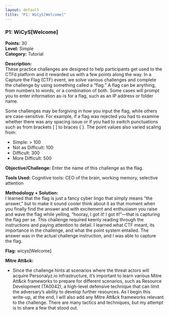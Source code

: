 ```yaml
---
layout: default
title: "P1: WiCyS[Welcome]"
---
```


<div class="challenge-box">

### P1: WiCyS[Welcome]

**Points:** 30  
**Level:** Simple  
**Category:** Tutorial

**Description:**  
These practice challenges are designed to help participants get used to the CTFd platform and it rewarded us with a few points along the way. In a Capture the Flag (CTF) event, we solve various challenges and complete the challenge by using something called a “flag.” A flag can be anything, from numbers to words, or a combination of both. Some cases will prompt you to enter information as-is for a flag, such as an IP address or folder name.

Some challenges may be forgiving in how you input the flag, while others are case-sensitive. For example, if a flag was rejected you had to examine whether there was any spacing issue or if you had to switch punctuations such as from brackets [ ] to braces { }. The point values also varied scaling from:

- Simple: > 100  
- Not as Difficult: 100  
- Difficult: 300  
- More Difficult: 500

**Objective/Challenge:** Enter the name of this challenge as the flag.

**Tools Used:** Cognitive tools: CEO of the brain, working memory, selective attention

**Methodology + Solution:**  
I learned that the flag is just a fancy cyber lingo that simply means “the answer,” but to make it sound cooler think about it as that moment when you finally find the answer and with excitement and enthusiasm you raise and wave the flag while yelling, “hooray, I got it! I got it!”—that is capturing the flag per se. This challenge required keenly reading through the instructions and paying attention to detail. I learned what CTF meant, its importance in the challenge, and what the point system entailed. The answer was in the actual challenge instruction, and I was able to capture the flag.

**Flag:** wicys[Welcome]

**Mitre Att&ck:**

- Since the challenge hints at scenarios where the threat actors will acquire Personalyz.io infrastructure, it’s important to learn various Mitre Att&ck frameworks to prepare for different scenarios, such as Resource Development (TA0042), a high-level defensive technique that can limit the adversary’s ability to develop further resources. As I begin this write-up, at the end, I will also add any Mitre Att&ck frameworks relevant to the challenge. There are many tactics and techniques, but my attempt is to share a few that stood out.

</div>
